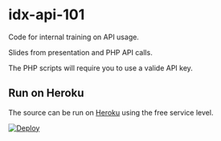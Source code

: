 # idx-api-101
Code for internal training on API usage.

Slides from presentation and PHP API calls.

The PHP scripts will require you to use a valide API key.

## Run on Heroku 
The source can be run on [Heroku](https://www.heroku.com/) using the free service level.

[![Deploy](https://www.herokucdn.com/deploy/button.svg)](https://heroku.com/deploy)
